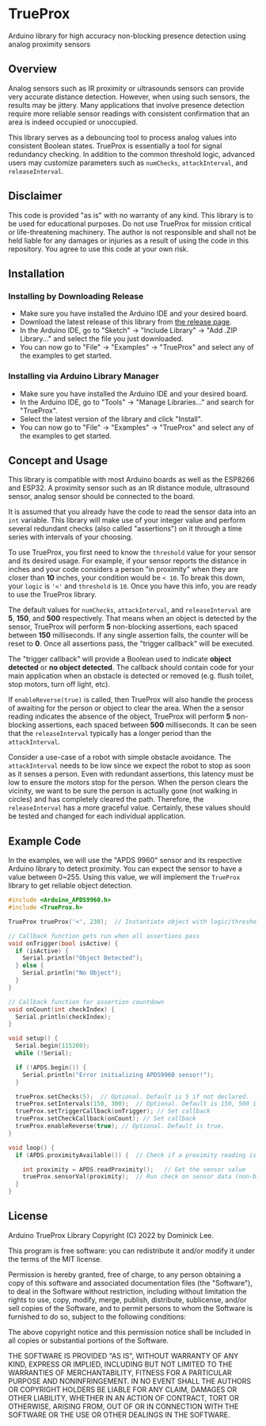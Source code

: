 # TrueProx
Arduino library for high accuracy non-blocking presence detection using analog proximity sensors

## Overview ##
Analog sensors such as IR proximity or ultrasounds sensors can provide very accurate distance detection. However, when using such sensors, the results may be jittery. Many applications that involve presence detection require more reliable sensor readings with consistent confirmation that an area is indeed occupied or unoccupied.

This library serves as a debouncing tool to process analog values into consistent Boolean states. TrueProx is essentially a tool for signal redundancy checking. In addition to the common threshold logic, advanced users may customize parameters such as `numChecks`, `attackInterval`, and `releaseInterval`.

## Disclaimer ##
This code is provided "as is" with no warranty of any kind. This library is to be used for educational purposes. Do not use TrueProx for mission critical or life-threatening machinery. The author is not responsible and shall not be held liable for any damages or injuries as a result of using the code in this repository. You agree to use this code at your own risk.

## Installation ##

### Installing by Downloading Release ###
- Make sure you have installed the Arduino IDE and your desired board.<br />
- Download the latest release of this library from [the release page](https://github.com/dominicklee/TrueProx/releases).<br />
- In the Arduino IDE, go to "Sketch" -> "Include Library" -> "Add .ZIP Library..." and select the file you just downloaded.<br />
- You can now go to "File" -> "Examples" -> "TrueProx" and select any of the examples to get started.

### Installing via Arduino Library Manager ###
- Make sure you have installed the Arduino IDE and your desired board.<br />
- In the Arduino IDE, go to "Tools" -> "Manage Libraries..." and search for "TrueProx".<br />
- Select the latest version of the library and click "Install".<br />
- You can now go to "File" -> "Examples" -> "TrueProx" and select any of the examples to get started.

## Concept and Usage ##
This library is compatible with most Arduino boards as well as the ESP8266 and ESP32. A proximity sensor such as an IR distance module, ultrasound sensor, analog sensor should be connected to the board. 

It is assumed that you already have the code to read the sensor data into an `int` variable. This library will make use of your integer value and perform several redundant checks (also called "assertions") on it through a time series with intervals of your choosing.

To use TrueProx, you first need to know the `threshold` value for your sensor and its desired usage. For example, if your sensor reports the distance in inches and your code considers a person "in proximity" when they are closer than **10** inches, your condition would be `< 10`. To break this down, your `logic` is `'<'` and `threshold` is `10`. Once you have this info, you are ready to use the TrueProx library.

The default values for `numChecks`, `attackInterval`, and `releaseInterval` are **5**, **150**, and **500** respectively. That means when an object is detected by the sensor, TrueProx will perform **5** non-blocking assertions, each spaced between **150** milliseconds. If any single assertion fails, the counter will be reset to **0**. Once all assertions pass, the "trigger callback" will be executed. 

The "trigger callback" will provide a Boolean used to indicate **object detected** or **no object detected**. The callback should contain code for your main application when an obstacle is detected or removed (e.g. flush toilet, stop motors, turn off light, etc).

If `enableReverse(true)` is called, then TrueProx will also handle the process of awaiting for the person or object to clear the area. When the a sensor reading indicates the absence of the object, TrueProx will perform **5** non-blocking assertions, each spaced between **500** milliseconds. It can be seen that the `releaseInterval` typically has a longer period than the `attackInterval`. 

Consider a use-case of a robot with simple obstacle avoidance. The `attackInterval` needs to be low since we expect the robot to stop as soon as it senses a person. Even with redundant assertions, this latency must be low to ensure the motors stop for the person. When the person clears the vicinity, we want to be sure the person is actually gone (not walking in circles) and has completely cleared the path. Therefore, the `releaseInterval` has a more graceful value. Certainly, these values should be tested and changed for each individual application.

## Example Code ##
In the examples, we will use the "APDS 9960" sensor and its respective Arduino library to detect proximity. You can expect the sensor to have a value between 0~255. Using this value, we will implement the `TrueProx` library to get reliable object detection.

```cpp
#include <Arduino_APDS9960.h>
#include <TrueProx.h>

TrueProx trueProx('<', 230);  // Instantiate object with logic/threshold

// Callback function gets run when all assertions pass
void onTrigger(bool isActive) {
  if (isActive) {
    Serial.println("Object Detected");
  } else {
    Serial.println("No Object");
  }
}

// Callback function for assertion countdown
void onCount(int checkIndex) {
  Serial.println(checkIndex);
}

void setup() {
  Serial.begin(115200);
  while (!Serial);

  if (!APDS.begin()) {
    Serial.println("Error initializing APDS9960 sensor!");
  }

  trueProx.setChecks(5);  // Optional. Default is 5 if not declared.
  trueProx.setIntervals(150, 300);  // Optional. Default is 150, 500 if not declared.
  trueProx.setTriggerCallback(onTrigger); // Set callback
  trueProx.setCheckCallback(onCount); // Set callback
  trueProx.enableReverse(true); // Optional. Default is true.
}

void loop() {
  if (APDS.proximityAvailable()) {  // Check if a proximity reading is available

    int proximity = APDS.readProximity();	// Get the sensor value
    trueProx.sensorVal(proximity);  // Run check on sensor data (non-blocking)
  }
}
```

## License ##
Arduino TrueProx Library 
Copyright (C) 2022 by Dominick Lee.

This program is free software: you can redistribute it and/or modify it under the terms of the MIT license.

Permission is hereby granted, free of charge, to any person obtaining a copy
of this software and associated documentation files (the "Software"), to deal
in the Software without restriction, including without limitation the rights
to use, copy, modify, merge, publish, distribute, sublicense, and/or sell
copies of the Software, and to permit persons to whom the Software is
furnished to do so, subject to the following conditions:

The above copyright notice and this permission notice shall be included in all
copies or substantial portions of the Software.

THE SOFTWARE IS PROVIDED "AS IS", WITHOUT WARRANTY OF ANY KIND, EXPRESS OR
IMPLIED, INCLUDING BUT NOT LIMITED TO THE WARRANTIES OF MERCHANTABILITY,
FITNESS FOR A PARTICULAR PURPOSE AND NONINFRINGEMENT. IN NO EVENT SHALL THE
AUTHORS OR COPYRIGHT HOLDERS BE LIABLE FOR ANY CLAIM, DAMAGES OR OTHER
LIABILITY, WHETHER IN AN ACTION OF CONTRACT, TORT OR OTHERWISE, ARISING FROM,
OUT OF OR IN CONNECTION WITH THE SOFTWARE OR THE USE OR OTHER DEALINGS IN THE
SOFTWARE.